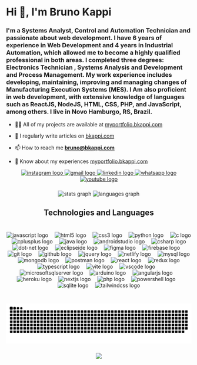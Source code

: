 <h1 align="left">Hi 👋, I'm Bruno Kappi</h1>
<h3 align="left">I'm a Systems Analyst, Control and Automation Technician and passionate about web development. I have 6 years of experience in Web Development and 4 years in Industrial Automation, which allowed me to become a highly qualified professional in both areas. I completed three degrees: Electronics Technician , Systems Analysis and Development and Process Management. My work experience includes developing, maintaining, improving and managing changes of Manufacturing Execution Systems (MES). I Am also proficient in web development, with extensive knowledge of languages such as ReactJS, NodeJS, HTML, CSS, PHP, and JavaScript, among others. I live in Novo Hamburgo, RS, Brazil.</h3>

- 👨‍💻 All of my projects are available at [myportfolio.bkappi.com](myportfolio.bkappi.com)

- 📝 I regularly write articles on [bkappi.com](bkappi.com)

- 📫 How to reach me **bruno@bkappi.com**

- 📄 Know about my experiences [myportfolio.bkappi.com](myportfolio.bkappi.com)


<div align="center">
  <a href="https://www.instagram.com/brunokappi" target="_blank">
    <img src="https://img.shields.io/static/v1?message=Instagram&logo=instagram&label=&color=E4405F&logoColor=white&labelColor=&style=for-the-badge" height="35" alt="instagram logo"  />
  </a>
  <a href="brunokappidematos2@gmail.com" target="_blank">
    <img src="https://img.shields.io/static/v1?message=Gmail&logo=gmail&label=&color=D14836&logoColor=white&labelColor=&style=for-the-badge" height="35" alt="gmail logo"  />
  </a>
  <a href="https://www.linkedin.com/in/brunokappi/" target="_blank">
    <img src="https://img.shields.io/static/v1?message=LinkedIn&logo=linkedin&label=&color=0077B5&logoColor=white&labelColor=&style=for-the-badge" height="35" alt="linkedin logo"  />
  </a>
  <a href="wa.me/5551994635740" target="_blank">
    <img src="https://img.shields.io/static/v1?message=Whatsapp&logo=whatsapp&label=&color=25D366&logoColor=white&labelColor=&style=for-the-badge" height="35" alt="whatsapp logo"  />
  </a>
  <a href="https://www.youtube.com/channel/UCi1vgKgBELQVsM9SSr_lAhQ" target="_blank">
    <img src="https://img.shields.io/static/v1?message=Youtube&logo=youtube&label=&color=FF0000&logoColor=white&labelColor=&style=for-the-badge" height="35" alt="youtube logo"  />
  </a>
</div>


###

<div align="center">
  <img src="https://github-readme-stats.vercel.app/api?username=brunokappi&hide_title=false&hide_rank=false&show_icons=true&include_all_commits=true&count_private=true&disable_animations=false&theme=dracula&locale=en&hide_border=false" height="150" alt="stats graph"  />
  <img src="https://github-readme-stats.vercel.app/api/top-langs?username=brunokappi&locale=en&hide_title=false&layout=compact&card_width=320&langs_count=5&theme=dracula&hide_border=false" height="150" alt="languages graph"  />
</div>

###

###

<h2 align="center">Technologies and Languages</h2>

###

<br clear="both">

<div align="center">
  <img src="https://skillicons.dev/icons?i=js" height="70" alt="javascript logo"  />
  <img width="10" />
  <img src="https://skillicons.dev/icons?i=html" height="70" alt="html5 logo"  />
  <img width="10" />
  <img src="https://skillicons.dev/icons?i=css" height="70" alt="css3 logo"  />
  <img width="10" />
  <img src="https://skillicons.dev/icons?i=py" height="70" alt="python logo"  />
  <img width="10" />
  <img src="https://skillicons.dev/icons?i=c" height="70" alt="c logo"  />
  <img width="10" />
  <img src="https://skillicons.dev/icons?i=cpp" height="70" alt="cplusplus logo"  />
  <img width="10" />
  <img src="https://skillicons.dev/icons?i=java" height="70" alt="java logo"  />
  <img width="10" />
  <img src="https://skillicons.dev/icons?i=androidstudio" height="70" alt="androidstudio logo"  />
  <img width="10" />
  <img src="https://skillicons.dev/icons?i=cs" height="70" alt="csharp logo"  />
  <img width="10" />
  <img src="https://skillicons.dev/icons?i=dotnet" height="70" alt="dot-net logo"  />
  <img width="10" />
  <img src="https://skillicons.dev/icons?i=eclipse" height="70" alt="eclipseide logo"  />
  <img width="10" />
  <img src="https://skillicons.dev/icons?i=figma" height="70" alt="figma logo"  />
  <img width="10" />
  <img src="https://skillicons.dev/icons?i=firebase" height="70" alt="firebase logo"  />
  <img width="10" />
  <img src="https://skillicons.dev/icons?i=git" height="70" alt="git logo"  />
  <img width="10" />
  <img src="https://skillicons.dev/icons?i=github" height="70" alt="github logo"  />
  <img width="10" />
  <img src="https://skillicons.dev/icons?i=jquery" height="70" alt="jquery logo"  />
  <img width="10" />
  <img src="https://skillicons.dev/icons?i=netlify" height="70" alt="netlify logo"  />
  <img width="10" />
  <img src="https://skillicons.dev/icons?i=mysql" height="70" alt="mysql logo"  />
  <img width="10" />
  <img src="https://skillicons.dev/icons?i=mongodb" height="70" alt="mongodb logo"  />
  <img width="10" />
  <img src="https://skillicons.dev/icons?i=postman" height="70" alt="postman logo"  />
  <img width="10" />
  <img src="https://skillicons.dev/icons?i=react" height="70" alt="react logo"  />
  <img width="10" />
  <img src="https://skillicons.dev/icons?i=redux" height="70" alt="redux logo"  />
  <img width="10" />
  <img src="https://skillicons.dev/icons?i=ts" height="70" alt="typescript logo"  />
  <img width="10" />
  <img src="https://skillicons.dev/icons?i=vite" height="70" alt="vite logo"  />
  <img width="10" />
  <img src="https://skillicons.dev/icons?i=vscode" height="70" alt="vscode logo"  />
  <img width="10" />
  <img src="https://cdn.simpleicons.org/microsoftsqlserver/CC2927" height="70" alt="microsoftsqlserver logo"  />
  <img width="10" />
  <img src="https://skillicons.dev/icons?i=arduino" height="70" alt="arduino logo"  />
  <img width="10" />
  <img src="https://skillicons.dev/icons?i=angular" height="70" alt="angularjs logo"  />
  <img width="10" />
  <img src="https://skillicons.dev/icons?i=heroku" height="70" alt="heroku logo"  />
  <img width="10" />
  <img src="https://skillicons.dev/icons?i=nextjs" height="70" alt="nextjs logo"  />
  <img width="10" />
  <img src="https://skillicons.dev/icons?i=php" height="70" alt="php logo"  />
  <img width="10" />
  <img src="https://skillicons.dev/icons?i=powershell" height="70" alt="powershell logo"  />
  <img width="10" />
  <img src="https://skillicons.dev/icons?i=sqlite" height="70" alt="sqlite logo"  />
  <img width="10" />
  <img src="https://skillicons.dev/icons?i=tailwind" height="70" alt="tailwindcss logo"  />
</div>

###


###

<br clear="both">

<img src="https://raw.githubusercontent.com/brunokappi/brunokappi/output/snake.svg" alt="Snake animation" />

###

<div align="center">
  <img src="https://profile-counter.glitch.me/brunokappi/count.svg?"  />
</div>

###

